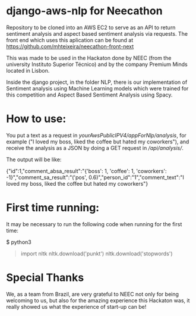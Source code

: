 # django-aws-nlp for Neecathon
Repository to be cloned into an AWS EC2 to serve as an API to return sentiment analysis and aspect based sentiment analysis via requests. The front end which uses this aplication can be found at https://github.com/mhteixeira/neecathon-front-next

This was made to be used in the Hackaton done by NEEC (from the university Instituto Superior Técnico) and by the company Premium Minds located in Lisbon.

Inside the django project, in the folder NLP, there is our implementation of Sentiment analysis using Machine Learning models which were trained for this competition and Aspect Based Sentiment Analysis using Spacy.

# How to use:

You put a text as a request in *yourAwsPublicIPV4/appForNlp/analysis*, for example ("I loved my boss, liked the coffee but hated my coworkers"), and receive the analysis as a JSON by doing a GET request in */api/analysis/*.

The output will be like:

{"id":1,"comment_absa_result":"{'boss': 1, 'coffee': 1, 'coworkers': -1}","comment_sa_result":"('pos', 0.6)","person_id":"1","comment_text":"I loved my boss, liked the coffee but hated my coworkers"}


# First time running:

It may be necessary to run the following code when running for the first time:

$ python3
> import nltk
> nltk.download('punkt')
> nltk.download('stopwords')

# Special Thanks

We, as a team from Brazil, are very grateful to NEEC not only for being welcoming to us, but also for the amazing experience this Hackaton was, it really showed us what the experience of start-up can be!
